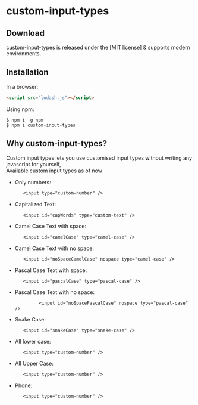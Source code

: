 # custom-input-types

## Download
custom-input-types is released under the [MIT license] & supports modern environments.


## Installation

In a browser:
```html
<script src="lodash.js"></script>
```

Using npm:
```shell
$ npm i -g npm
$ npm i custom-input-types
```

## Why custom-input-types?

Custom input types lets you use customised input types without writing any javascript for yourself,<br>
Available custom input types as of now

 * Only numbers:
      ```
         <input type="custom-number" />
     ```
 * Capitalized Text:
    ```
       <input id="capWords" type="custom-text" />
   ```
 * Camel Case Text with space:
      ```
         <input id="camelCase" type="camel-case" />
     ```

 * Camel Case Text with no space:
      ```
         <input id="noSpaceCamelCase" nospace type="camel-case" />
     ```
 * Pascal Case Text with space:
     ```
        <input id="pascalCase" type="pascal-case" />
    ```

 * Pascal Case Text with no space:
    ```
             <input id="noSpacePascalCase" nospace type="pascal-case" />

   ```
 * Snake Case:
      ```
         <input id="snakeCase" type="snake-case" />
     ```
 * All lower case:
      ```
         <input type="custom-number" />
     ```
 * All Upper Case:
      ```
         <input type="custom-number" />
     ```
 * Phone:
      ```
         <input type="custom-number" />
     ```




